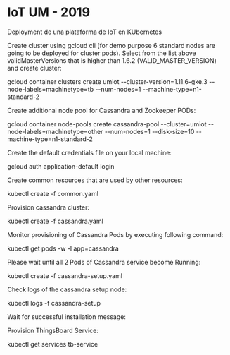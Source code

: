 # IoT UM - 2019
Deployment de una plataforma de IoT en KUbernetes

Create cluster using gcloud cli (for demo purpose 6 standard nodes are going to be deployed for cluster pods). Select from the list above validMasterVersions that is higher than 1.6.2 (VALID_MASTER_VERSION) and create cluster:

gcloud container clusters create umiot --cluster-version=1.11.6-gke.3 --node-labels=machinetype=tb --num-nodes=1 --machine-type=n1-standard-2

Create additional node pool for Cassandra and Zookeeper PODs:

gcloud container node-pools create cassandra-pool --cluster=umiot --node-labels=machinetype=other --num-nodes=1 --disk-size=10 --machine-type=n1-standard-2

Create the default credentials file on your local machine:

gcloud auth application-default login

Create common resources that are used by other resources:

kubectl create -f common.yaml

Provision cassandra cluster:

kubectl create -f cassandra.yaml

Monitor provisioning of Cassandra Pods by executing following command:

kubectl get pods -w -l app=cassandra

Please wait until all 2 Pods of Cassandra service become Running:

kubectl create -f cassandra-setup.yaml

Check logs of the cassandra setup node:

kubectl logs -f cassandra-setup

Wait for successful installation message:

Provision ThingsBoard Service:

kubectl get services tb-service




